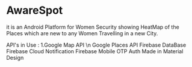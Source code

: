 # AwareSpot

it is an Android Platform for Women Security showing HeatMap of the Places which are new to any Women Travelling in a new City. 

API's in Use : 
1.Google Map API \n
Google Places API
Firebase DataBase
Firebase Cloud Notification 
Firebase Mobile OTP Auth
Made in Material Design 
